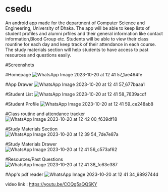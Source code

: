 # csedu

An android app made for the department of Computer Science and Engineering, University of Dhaka.
The app will be able to keep lists of student profiles and alumni prfiles and their general information like contact information,Blood Group etc.
Students will be able to view their class rountine for each day and keep track of their attendance in each course.
The study materials section will help students to have access to past resources and questions easily.

#Screenshots

#Homepage
![WhatsApp Image 2023-10-20 at 12 41 57_1ae464fe](https://github.com/riadath/csedu/assets/75686762/fdc5ce0d-3269-46b0-ad60-0f94c474e5b1)

#App Drawer
![WhatsApp Image 2023-10-20 at 12 41 57_677baaa1](https://github.com/riadath/csedu/assets/75686762/204044c7-0519-42f6-b474-648469b6297f)

#Student List
![WhatsApp Image 2023-10-20 at 12 41 58_7639acdf](https://github.com/riadath/csedu/assets/75686762/27c7e6b2-c6bd-465b-96bd-33311c34c627)

#Student Profile
![WhatsApp Image 2023-10-20 at 12 41 59_ce248ab8](https://github.com/riadath/csedu/assets/75686762/64b79765-1e4b-4416-a77f-131f84cf8d17)

#Class routine and attendance tracker
![WhatsApp Image 2023-10-20 at 12 42 00_f639df18](https://github.com/riadath/csedu/assets/75686762/431a11aa-198f-450c-8885-171d097231d7)

#Study Materials Section
![WhatsApp Image 2023-10-20 at 12 39 54_7de7e87a](https://github.com/riadath/csedu/assets/75686762/775fb997-2f07-4dfa-8480-bfcf8935a9cf)

#Study Materials Drawer
![WhatsApp Image 2023-10-20 at 12 41 56_c573af62](https://github.com/riadath/csedu/assets/75686762/5f390711-4a29-48e5-991f-58ce1af4b25a)

#Resources/Past Questions
![WhatsApp Image 2023-10-20 at 12 41 38_fc63e387](https://github.com/riadath/csedu/assets/75686762/800d706d-cabd-4b9f-976c-f0d603cd8b54)

#App's pdf reader
![WhatsApp Image 2023-10-20 at 12 41 34_9892744d](https://github.com/riadath/csedu/assets/75686762/3770eff9-4c29-4867-a52f-d9867ddc2c2e)


video link : https://youtu.be/COQg5aQQSKY


